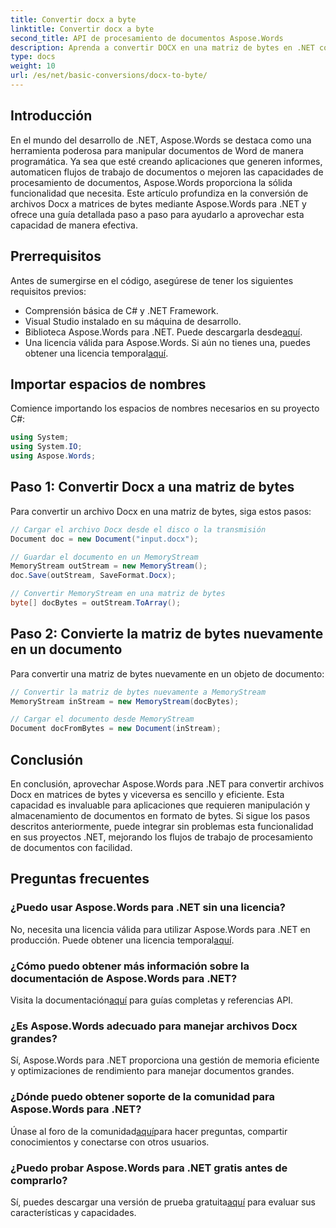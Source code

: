```yaml
---
title: Convertir docx a byte
linktitle: Convertir docx a byte
second_title: API de procesamiento de documentos Aspose.Words
description: Aprenda a convertir DOCX en una matriz de bytes en .NET con Aspose.Words para un procesamiento eficiente de documentos. Incluye una guía paso a paso.
type: docs
weight: 10
url: /es/net/basic-conversions/docx-to-byte/
---
```

## Introducción

En el mundo del desarrollo de .NET, Aspose.Words se destaca como una herramienta poderosa para manipular documentos de Word de manera programática. Ya sea que esté creando aplicaciones que generen informes, automaticen flujos de trabajo de documentos o mejoren las capacidades de procesamiento de documentos, Aspose.Words proporciona la sólida funcionalidad que necesita. Este artículo profundiza en la conversión de archivos Docx a matrices de bytes mediante Aspose.Words para .NET y ofrece una guía detallada paso a paso para ayudarlo a aprovechar esta capacidad de manera efectiva.

## Prerrequisitos

Antes de sumergirse en el código, asegúrese de tener los siguientes requisitos previos:
- Comprensión básica de C# y .NET Framework.
- Visual Studio instalado en su máquina de desarrollo.
-  Biblioteca Aspose.Words para .NET. Puede descargarla desde[aquí](https://releases.aspose.com/words/net/).
-  Una licencia válida para Aspose.Words. Si aún no tienes una, puedes obtener una licencia temporal[aquí](https://purchase.aspose.com/temporary-license/).

## Importar espacios de nombres

Comience importando los espacios de nombres necesarios en su proyecto C#:
```csharp
using System;
using System.IO;
using Aspose.Words;
```

## Paso 1: Convertir Docx a una matriz de bytes

Para convertir un archivo Docx en una matriz de bytes, siga estos pasos:
```csharp
// Cargar el archivo Docx desde el disco o la transmisión
Document doc = new Document("input.docx");

// Guardar el documento en un MemoryStream
MemoryStream outStream = new MemoryStream();
doc.Save(outStream, SaveFormat.Docx);

// Convertir MemoryStream en una matriz de bytes
byte[] docBytes = outStream.ToArray();
```

## Paso 2: Convierte la matriz de bytes nuevamente en un documento

Para convertir una matriz de bytes nuevamente en un objeto de documento:
```csharp
// Convertir la matriz de bytes nuevamente a MemoryStream
MemoryStream inStream = new MemoryStream(docBytes);

// Cargar el documento desde MemoryStream
Document docFromBytes = new Document(inStream);
```

## Conclusión

En conclusión, aprovechar Aspose.Words para .NET para convertir archivos Docx en matrices de bytes y viceversa es sencillo y eficiente. Esta capacidad es invaluable para aplicaciones que requieren manipulación y almacenamiento de documentos en formato de bytes. Si sigue los pasos descritos anteriormente, puede integrar sin problemas esta funcionalidad en sus proyectos .NET, mejorando los flujos de trabajo de procesamiento de documentos con facilidad.

## Preguntas frecuentes

### ¿Puedo usar Aspose.Words para .NET sin una licencia?
 No, necesita una licencia válida para utilizar Aspose.Words para .NET en producción. Puede obtener una licencia temporal[aquí](https://purchase.aspose.com/temporary-license/).

### ¿Cómo puedo obtener más información sobre la documentación de Aspose.Words para .NET?
 Visita la documentación[aquí](https://reference.aspose.com/words/net/) para guías completas y referencias API.

### ¿Es Aspose.Words adecuado para manejar archivos Docx grandes?
Sí, Aspose.Words para .NET proporciona una gestión de memoria eficiente y optimizaciones de rendimiento para manejar documentos grandes.

### ¿Dónde puedo obtener soporte de la comunidad para Aspose.Words para .NET?
 Únase al foro de la comunidad[aquí](https://forum.aspose.com/c/words/8)para hacer preguntas, compartir conocimientos y conectarse con otros usuarios.

### ¿Puedo probar Aspose.Words para .NET gratis antes de comprarlo?
 Sí, puedes descargar una versión de prueba gratuita[aquí](https://releases.aspose.com/) para evaluar sus características y capacidades.
